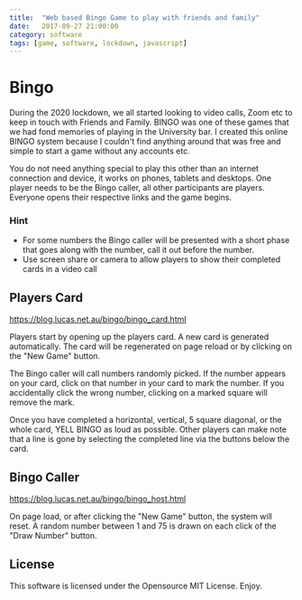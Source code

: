 ```yaml
---
title:  "Web based Bingo Game to play with friends and family"
date:   2017-09-27 21:00:00
category: software
tags: [game, software, lockdown, javascript]
---
```

# Bingo

During the 2020 lockdown, we all started looking to video calls, Zoom etc to keep in touch with Friends and Family.
BINGO was one of these games that we had fond memories of playing in the University bar.
I created this online BINGO system because I couldn't find anything around that was free and simple to start a game without any accounts etc.

You do not need anything special to play this other than an internet connection and device, it works on phones, tablets and desktops.
One player needs to be the Bingo caller, all other participants are players. Everyone opens their respective links and the game begins.

### Hint
* For some numbers the Bingo caller will be presented with a short phase that goes along with the number, call it out before the number.
* Use screen share or camera to allow players to show their completed cards in a video call

## Players Card
<https://blog.lucas.net.au/bingo/bingo_card.html>

Players start by opening up the players card. A new card is generated automatically. The card will be regenerated on page reload or by clicking on the "New Game" button.

The Bingo caller will call numbers randomly picked. If the number appears on your card, click on that number in your card to mark the number. If you accidentally click the wrong number, clicking on a marked square will remove the mark.

Once you have completed a horizontal, vertical, 5 square diagonal, or the whole card, YELL BINGO as loud as possible. Other players can make note that a line is gone by selecting the completed line via the buttons below the card.

## Bingo Caller
<https://blog.lucas.net.au/bingo/bingo_host.html>

On page load, or after clicking the "New Game" button, the system will reset. A random number between 1 and 75 is drawn on each click of the "Draw Number" button.

## License
This software is licensed under the Opensource MIT License. Enjoy.